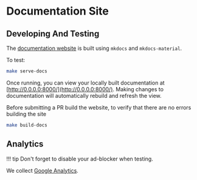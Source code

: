# Documentation Site

## Developing And Testing

The [documentation website](https://argo-cd.readthedocs.io/) is built using `mkdocs` and `mkdocs-material`.

To test:

```bash
make serve-docs
```
Once running, you can view your locally built documentation at [http://0.0.0.0:8000/](http://0.0.0.0:8000/).
Making changes to documentation will automatically rebuild and refresh the view.

Before submitting a PR build the website, to verify that there are no errors building the site
```bash
make build-docs
```

## Analytics

!!! tip
    Don't forget to disable your ad-blocker when testing.

We collect [Google Analytics](https://analytics.google.com/analytics/web/#/report-home/a105170809w198079555p192782995).
